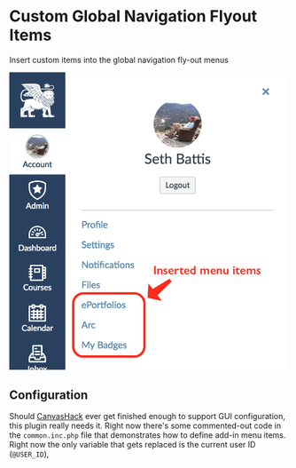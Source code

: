 # Custom Global Navigation Flyout Items

Insert custom items into the global navigation fly-out menus

![Custom Global Navigation Flyout Items](/doc/custom-global-navigation-flyout-items.png)

## Configuration

Should [CanvasHack](https://github.com/smtech/canvashack) ever get finished enough to support GUI configuration, this plugin really needs it. Right now there's some commented-out code in the `common.inc.php` file that demonstrates how to define add-in menu items. Right now the only variable that gets replaced is the current user ID (`@USER_ID`),
